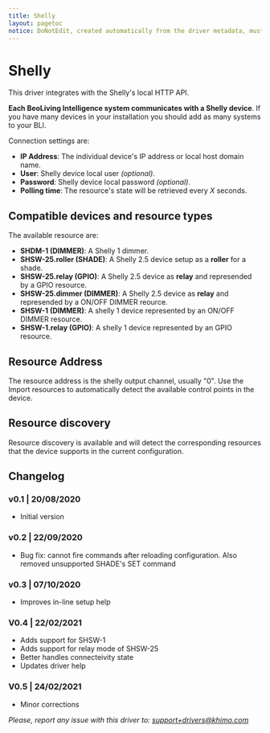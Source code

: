 ```yaml
---
title: Shelly
layout: pagetoc
notice: DoNotEdit, created automatically from the driver metadata, must be updated on the driver itself
---
```

# Shelly

This driver integrates with the Shelly's local HTTP API.

**Each BeoLiving Intelligence system communicates with a Shelly device**. If you have many devices in your installation you should add as many systems to your BLI.

Connection settings are:

- **IP Address**: The individual device's IP address or local host domain name.
- **User**: Shelly device local user *(optional)*.
- **Password**: Shelly device local password *(optional)*.
- **Polling time**: The resource's state will be retrieved every _X_ seconds.

## Compatible devices and resource types

The available resource are:

- **SHDM-1  (DIMMER)**: A Shelly 1 dimmer.
- **SHSW-25.roller (SHADE)**: A Shelly 2.5 device setup as a **roller** for a shade.
- **SHSW-25.relay (GPIO)**: A Shelly 2.5 device as **relay** and represended by a GPIO resource.
- **SHSW-25.dimmer (DIMMER)**: A Shelly 2.5 device as **relay** and represended by a ON/OFF DIMMER reource.
- **SHSW-1 (DIMMER)**: A shelly 1 device represented by an ON/OFF DIMMER resource.
- **SHSW-1.relay (GPIO)**: A shelly 1 device represented by an GPIO resource.

## Resource Address

The resource address is the shelly output channel, usually "0". Use the Import resources to automatically detect the available control points in the device.

## Resource discovery

Resource discovery is available and will detect the corresponding resources that the device supports in the current configuration.


## Changelog
### v0.1 | 20/08/2020
- Initial version

### v0.2 | 22/09/2020
- Bug fix: cannot fire commands after reloading configuration. Also removed unsupported SHADE's SET command

### v0.3 | 07/10/2020
- Improves in-line setup help

### V0.4 | 22/02/2021
- Adds support for SHSW-1
- Adds support for relay mode of SHSW-25
- Better handles connecteivity state
- Updates driver help

### V0.5 | 24/02/2021
- Minor corrections

*Please, report any issue with this driver to: support+drivers@khimo.com*

